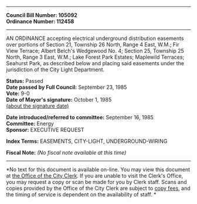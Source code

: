 * * * * *  
  
**Council Bill Number: [](#h0)[](#h2)105092**   
**Ordinance Number: 112458**  
  
* * * * *  
  
AN ORDINANCE accepting electrical underground distribution easements over portions of Section 21, Township 26 North, Range 4 East, W.M.; Fir View Terrace; Albert Belch's Wedgewood No. 4; Section 25, Township 25 North, Range 3 East, W.M.; Lake Forest Park Estates; Maplewild Terraces; Seahurst Park, as described below and placing said easements under the jurisdiction of the City Light Department.  
  
**Status:** Passed   
**Date passed by Full Council:** September 23, 1985   
**Vote:** 9-0   
**Date of Mayor's signature:** October 1, 1985   
[(about the signature date)](/~public/approvaldate.htm)   
  
  
**Date introduced/referred to committee:** September 16, 1985   
**Committee:** Energy   
**Sponsor:** EXECUTIVE REQUEST   
  
**Index Terms:** EASEMENTS, CITY-LIGHT, UNDERGROUND-WIRING  
  
**Fiscal Note:** *(No fiscal note available at this time)*  
  
* * * * *  
  
*No text for this document is available on-line. You may view this document at [the Office of the City Clerk](http://www.seattle.gov/leg/clerk/contactUs.htm). If you are unable to visit the Clerk's Office, you may request a copy or scan be made for you by Clerk staff. Scans and copies provided by the Office of the City Clerk are subject to [copy fees](http://clerk.seattle.gov/~public/clerkfees.htm), and the timing of service is dependent on the availability of staff. *  
  
  
